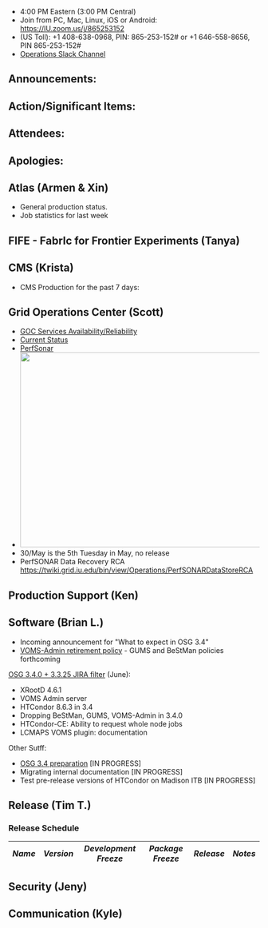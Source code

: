    * 4:00 PM Eastern (3:00 PM Central)
   * Join from PC, Mac, Linux, iOS or Android: https://IU.zoom.us/j/865253152
   * (US Toll): +1 408-638-0968, PIN: 865-253-152# or +1 646-558-8656, PIN 865-253-152#
   * [Operations Slack Channel](https://opensciencegrid.slack.com/messages/C5GAYBGA0/)
   
## Announcements: 

## Action/Significant Items: 

## Attendees: 

## Apologies: 

## Atlas (Armen & Xin)
   * General production status. 
   * Job statistics for last week

## FIFE - FabrIc for Frontier Experiments (Tanya)


## CMS (Krista)
   * CMS Production for the past 7 days:


## Grid Operations Center (Scott)
   * [GOC Services Availability/Reliability](http://tinyurl.com/pre26vw)
   * [Current Status](http://monitor.grid.iu.edu/availability/production.html)
   * [PerfSonar](http://maddash.aglt2.org/maddash-webui/index.cgi?dashboard=OSG\%20Grid\%20Operations\%20Center\%20Test\%20Mesh\%20Config)
   * <img src="http://steige.grid.iu.edu/steige/29May2017.osg-flock.png" width='630' height='390'  /><br>
   * 30/May is the 5th Tuesday in May, no release
   * PerfSONAR Data Recovery RCA https://twiki.grid.iu.edu/bin/view/Operations/PerfSONARDataStoreRCA
      
## Production Support (Ken)
   
## Software (Brian L.)

-   Incoming announcement for "What to expect in OSG 3.4"
-   [VOMS-Admin retirement policy](https://opensciencegrid.github.io/technology/policy/voms-admin-retire/) - GUMS and BeStMan policies forthcoming

[OSG 3.4.0 + 3.3.25 JIRA filter](https://jira.opensciencegrid.org/issues/?filter=15254) (June):  

-   XRootD 4.6.1
-   VOMS Admin server
-   HTCondor 8.6.3 in 3.4
-   Dropping BeStMan, GUMS, VOMS-Admin in 3.4.0
-   HTCondor-CE: Ability to request whole node jobs
-   LCMAPS VOMS plugin: documentation

Other Sutff:  

-   [OSG 3.4 preparation](https://jira.opensciencegrid.org/browse/SOFTWARE-2329) [IN PROGRESS]
-   Migrating internal documentation [IN PROGRESS]
-   Test pre-release versions of HTCondor on Madison ITB [IN PROGRESS]

## Release (Tim T.)
### Release Schedule
| *Name* | *Version* | *Development Freeze* | *Package Freeze* | *Release* | *Notes* |
| ------ | --------- | -------------------- | ---------------- | --------- | ------- |

## Security (Jeny)

## Communication (Kyle)
